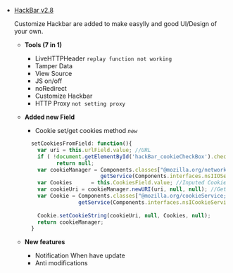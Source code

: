 - [HackBar v2.8](https://youtu.be/rMqOSfYqGgk)
  <p>Customize Hackbar are added to make easylly and good UI/Design of your own.</p>
  
    - <b>Tools (7 in 1)</b>
      - LiveHTTPHeader `replay function not working` 
      - Tamper Data
      - View Source
      - JS on/off
      - noRedirect
      - Customize Hackbar
      - HTTP Proxy `not setting proxy`
     
    - <b>Added new Field</b>
      - Cookie set/get cookies method <i>`new`</i>
      
      ```javascript
        setCookiesFromField: function(){
          var uri = this.urlField.value; //URL
          if ( !document.getElementById('hackBar_cookieCheckBox').checked || !this.CookiesField.value ) 
                return null;
          var cookieManager = Components.classes["@mozilla.org/network/io-service;1"].
                              getService(Components.interfaces.nsIIOService);
          var Cookies      = this.CookiesField.value; //Inputed Cookies Value
          var cookieUri = cookieManager.newURI(uri, null, null); //Getting URL for setting cookies
          var Cookie = Components.classes["@mozilla.org/cookieService;1"].
                       getService(Components.interfaces.nsICookieService);
           
          Cookie.setCookieString(cookieUri, null, Cookies, null);
          return cookieManager;
        }
      ```
      
    - <b>New features</b>
      - Notification When have update
      - Anti modifications
